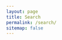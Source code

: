 ```yaml
---
layout: page
title: Search
permalink: /search/
sitemap: false
---
```


<!-- Search page powered by google custom search -->
<div id="home-search" class="home">
    <script>
      (function() {
        var cx = '001081081534151912654:nvld-2aryds';
        var gcse = document.createElement('script');
        gcse.type = 'text/javascript';
        gcse.async = true;
        gcse.src = (document.location.protocol == 'https:' ? 'https:' : 'http:') +
            '//cse.google.com/cse.js?cx=' + cx;
        var s = document.getElementsByTagName('script')[0];
        s.parentNode.insertBefore(gcse, s);
      })();
    </script>
    <gcse:searchbox-only></gcse:searchbox-only>
</div>
